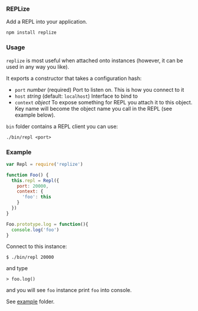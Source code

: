 ### REPLize

Add a REPL into your application.

```
npm install replize
```

### Usage

`replize` is most useful when attached onto instances (however, it can be used in any way you like).
 
It exports a constructor that takes a configuration hash:

- `port` _number_ (required) Port to listen on. This is how you connect to it
- `host` _string_ (default: `localhost`) Interface to bind to
- `context` _object_ To expose something for REPL you attach it to this object. Key name will become the object name you call in the REPL (see example below).

`bin` folder contains a REPL client you can use:

```
./bin/repl <port>
```

### Example

```javascript
var Repl = require('replize')

function Foo() {
  this.repl = Repl({
    port: 20000,
    context: {
      'foo': this
    }
  })
}

Foo.prototype.log = function(){
  console.log('foo')
}

```

Connect to this instance:

```
$ ./bin/repl 20000
```
and type

```
> foo.log()
```
and you will see `foo` instance print `foo` into console.

See [example](example/) folder.